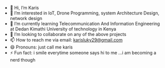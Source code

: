 - 👋 Hi, I’m Karis
- 👀 I’m interested in IoT, Drone Programming, system Architecture Design, network design
- 🌱 I’m currently learning Telecommunication And Information Engineering at Dedan Kimathi University of technology in Kenya
- 💞️ I’m looking to collaborate on any of the above projects 
- 📫 How to reach me via email: karisluky29@gmail.com
- 😄 Pronouns: just call me karis
- ⚡ Fun fact: i smile everytime someone says hi to me ...i am becoming a nerd though 

<!---
Karisjk/Karisjk is a ✨ special ✨ repository because its `README.md` (this file) appears on your GitHub profile.
You can click the Preview link to take a look at your changes.
--->
